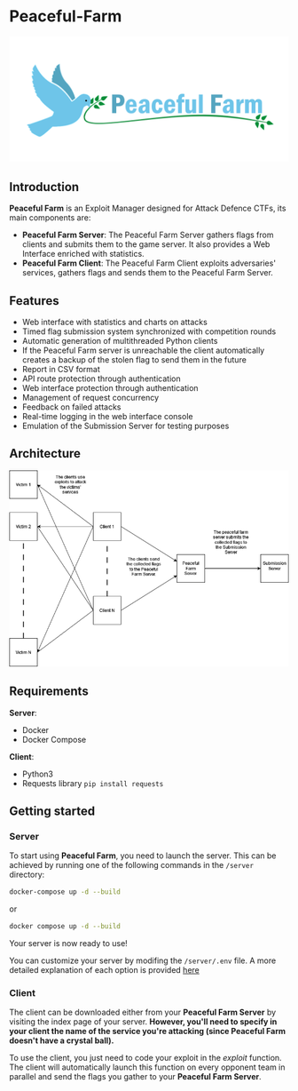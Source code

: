 # Peaceful-Farm
![Peaceful-Farm-Logo](docs/logo.png)

## Introduction
**Peaceful Farm** is an Exploit Manager designed for Attack Defence CTFs, its main components are:
- **Peaceful Farm Server**: The Peaceful Farm Server gathers flags from clients and submits them to the game server. It also provides a Web Interface enriched with statistics.
- **Peaceful Farm Client**: The Peaceful Farm Client exploits adversaries' services, gathers flags and sends them to the Peaceful Farm Server.

## Features
- Web interface with statistics and charts on attacks
- Timed flag submission system synchronized with competition rounds
- Automatic generation of multithreaded Python clients
- If the Peaceful Farm server is unreachable the client automatically creates a backup of the stolen flag to send them in the future
- Report in CSV format
- API route protection through authentication
- Web interface protection through authentication
- Management of request concurrency
- Feedback on failed attacks
- Real-time logging in the web interface console
- Emulation of the Submission Server for testing purposes

## Architecture
![Architecture](docs/architecture.png)

## Requirements
**Server**:
- Docker
- Docker Compose

**Client**:
- Python3
- Requests library `pip install requests`

## Getting started
### Server
To start using **Peaceful Farm**, you need to launch the server. This can be achieved by running one of the following commands in the `/server` directory:


```bash
docker-compose up -d --build
```

or
```bash
docker compose up -d --build
```

Your server is now ready to use!

You can customize your server by modifing the `/server/.env` file. A more detailed explanation of each option is provided [here](/server/README.md)

### Client
The client can be downloaded either from your **Peaceful Farm Server** by visiting the index page of your server. **However, you'll need to specify in your client the name of the service you're attacking (since Peaceful Farm doesn't have a crystal ball).**

To use the client, you just need to code your exploit in the *exploit* function. The client will automatically launch this function on every opponent team in parallel and send the flags you gather to your **Peaceful Farm Server**.

